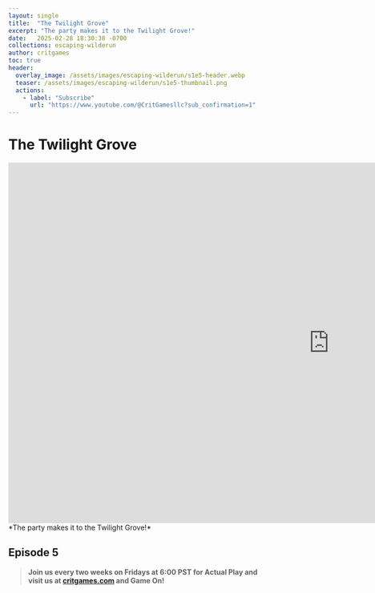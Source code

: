 ```yaml
---
layout: single
title:  "The Twilight Grove"
excerpt: "The party makes it to the Twilight Grove!"
date:   2025-02-28 18:30:38 -0700
collections: escaping-wilderun
author: critgames
toc: true
header:
  overlay_image: /assets/images/escaping-wilderun/s1e5-header.webp
  teaser: /assets/images/escaping-wilderun/s1e5-thumbnail.png
  actions:
    - label: "Subscribe"
      url: "https://www.youtube.com/@CritGamesllc?sub_confirmation=1"
---
```


# The Twilight Grove
<iframe width="1280" height="720" src="https://www.youtube.com/embed/t2jigfvpQxk?si=wOAhq73pLfou4A-F" title="YouTube video player" frameborder="0" allow="accelerometer; autoplay; clipboard-write; encrypted-media; gyroscope; picture-in-picture; web-share" referrerpolicy="strict-origin-when-cross-origin" allowfullscreen></iframe>
*The party makes it to the Twilight Grove!*

## Episode 5
> **Join us every two weeks on Fridays at 6:00 PST for Actual Play and visit us at [critgames.com](https://critgames.com) and Game On!**
